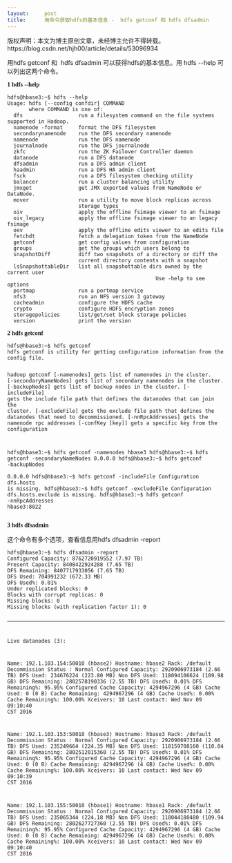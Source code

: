 ```yaml
---
layout:     post
title:      用命令获取hdfs的基本信息 -  hdfs getconf 和 hdfs dfsadmin
---
```

<div id="article_content" class="article_content clearfix csdn-tracking-statistics" data-pid="blog" data-mod="popu_307" data-dsm="post">
								<div class="article-copyright">
					版权声明：本文为博主原创文章，未经博主允许不得转载。					https://blog.csdn.net/hjh00/article/details/53096934				</div>
								            <link rel="stylesheet" href="https://csdnimg.cn/release/phoenix/template/css/ck_htmledit_views-f76675cdea.css">
						<div class="htmledit_views" id="content_views">
                
<p>用hdfs getconf 和  hdfs dfsadmin 可以获得hdfs的基本信息。用 hdfs --help 可以列出这两个命令。</p>
<p><strong><span style="font-family:'Microsoft YaHei';font-size:14px;">1 hdfs --help </span></strong></p>
<p></p><pre><code class="language-plain">hdfs@hbase3:~$ hdfs --help
Usage: hdfs [--config confdir] COMMAND
       where COMMAND is one of:
  dfs                  run a filesystem command on the file systems supported in Hadoop.
  namenode -format     format the DFS filesystem
  secondarynamenode    run the DFS secondary namenode
  namenode             run the DFS namenode
  journalnode          run the DFS journalnode
  zkfc                 run the ZK Failover Controller daemon
  datanode             run a DFS datanode
  dfsadmin             run a DFS admin client
  haadmin              run a DFS HA admin client
  fsck                 run a DFS filesystem checking utility
  balancer             run a cluster balancing utility
  jmxget               get JMX exported values from NameNode or DataNode.
  mover                run a utility to move block replicas across
                       storage types
  oiv                  apply the offline fsimage viewer to an fsimage
  oiv_legacy           apply the offline fsimage viewer to an legacy fsimage
  oev                  apply the offline edits viewer to an edits file
  fetchdt              fetch a delegation token from the NameNode
  getconf              get config values from configuration
  groups               get the groups which users belong to
  snapshotDiff         diff two snapshots of a directory or diff the
                       current directory contents with a snapshot
  lsSnapshottableDir   list all snapshottable dirs owned by the current user
                                                Use -help to see options
  portmap              run a portmap service
  nfs3                 run an NFS version 3 gateway
  cacheadmin           configure the HDFS cache
  crypto               configure HDFS encryption zones
  storagepolicies      list/get/set block storage policies
  version              print the version</code></pre>
<p><span style="font-family:'Microsoft YaHei';font-size:14px;"><strong>2 hdfs getconf</strong></span></p>
<p></p><pre><code class="language-plain">hdfs@hbase3:~$ hdfs getconf
hdfs getconf is utility for getting configuration information from the config file.

hadoop getconf 
        [-namenodes]                    gets list of namenodes in the cluster.
        [-secondaryNameNodes]                   gets list of secondary namenodes in the cluster.
        [-backupNodes]                  gets list of backup nodes in the cluster.
        [-includeFile]                  gets the include file path that defines the datanodes that can join the cluster.
        [-excludeFile]                  gets the exclude file path that defines the datanodes that need to decommissioned.
        [-nnRpcAddresses]                       gets the namenode rpc addresses
        [-confKey [key]]                        gets a specific key from the configuration

hdfs@hbase3:~$ hdfs getconf -namenodes
hbase3
hdfs@hbase3:~$ hdfs getconf -secondaryNameNodes 
0.0.0.0
hdfs@hbase3:~$ hdfs getconf -backupNodes       
0.0.0.0
hdfs@hbase3:~$ hdfs getconf -includeFile
Configuration dfs.hosts is missing.
hdfs@hbase3:~$ hdfs getconf -excludeFile
Configuration dfs.hosts.exclude is missing.
hdfs@hbase3:~$ hdfs getconf -nnRpcAddresses
hbase3:8022</code></pre><span style="font-family:'Microsoft YaHei';font-size:14px;"><strong>3 hdfs dfsadmin</strong></span>
<p>这个命令有多个选项，查看信息用hdfs dfsadmin -report</p>
<p></p><pre><code class="language-plain">hdfs@hbase3:~$ hdfs dfsadmin -report
Configured Capacity: 8762720919552 (7.97 TB)
Present Capacity: 8408422924288 (7.65 TB)
DFS Remaining: 8407717933056 (7.65 TB)
DFS Used: 704991232 (672.33 MB)
DFS Used%: 0.01%
Under replicated blocks: 0
Blocks with corrupt replicas: 0
Missing blocks: 0
Missing blocks (with replication factor 1): 0

-------------------------------------------------
Live datanodes (3):

Name: 192.1.103.154:50010 (hbase2)
Hostname: hbase2
Rack: /default
Decommission Status : Normal
Configured Capacity: 2920906973184 (2.66 TB)
DFS Used: 234676224 (223.80 MB)
Non DFS Used: 118094106624 (109.98 GB)
DFS Remaining: 2802578190336 (2.55 TB)
DFS Used%: 0.01%
DFS Remaining%: 95.95%
Configured Cache Capacity: 4294967296 (4 GB)
Cache Used: 0 (0 B)
Cache Remaining: 4294967296 (4 GB)
Cache Used%: 0.00%
Cache Remaining%: 100.00%
Xceivers: 10
Last contact: Wed Nov 09 09:10:40 CST 2016


Name: 192.1.103.153:50010 (hbase3)
Hostname: hbase3
Rack: /default
Decommission Status : Normal
Configured Capacity: 2920906973184 (2.66 TB)
DFS Used: 235249664 (224.35 MB)
Non DFS Used: 118159708160 (110.04 GB)
DFS Remaining: 2802512015360 (2.55 TB)
DFS Used%: 0.01%
DFS Remaining%: 95.95%
Configured Cache Capacity: 4294967296 (4 GB)
Cache Used: 0 (0 B)
Cache Remaining: 4294967296 (4 GB)
Cache Used%: 0.00%
Cache Remaining%: 100.00%
Xceivers: 10
Last contact: Wed Nov 09 09:10:39 CST 2016


Name: 192.1.103.155:50010 (hbase1)
Hostname: hbase1
Rack: /default
Decommission Status : Normal
Configured Capacity: 2920906973184 (2.66 TB)
DFS Used: 235065344 (224.18 MB)
Non DFS Used: 118044180480 (109.94 GB)
DFS Remaining: 2802627727360 (2.55 TB)
DFS Used%: 0.01%
DFS Remaining%: 95.95%
Configured Cache Capacity: 4294967296 (4 GB)
Cache Used: 0 (0 B)
Cache Remaining: 4294967296 (4 GB)
Cache Used%: 0.00%
Cache Remaining%: 100.00%
Xceivers: 10
Last contact: Wed Nov 09 09:10:40 CST 2016
</code></pre><br><br><p><br></p>
<p><br></p>
<p><br></p>
            </div>
                </div>